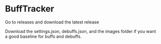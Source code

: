 # BuffTracker

Go to releases and download the latest release

Download the settings.json, debuffs.json, and the images folder if you want a good baseline for buffs and debuffs.
